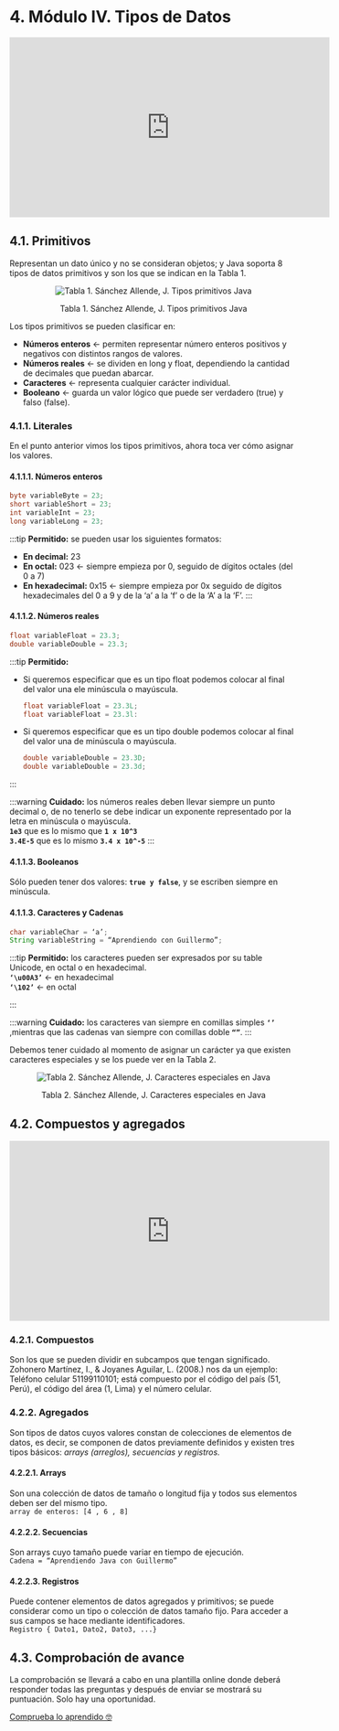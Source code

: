 # 4. Módulo IV. Tipos de Datos

<div style="text-align:center;">
<iframe width="560" height="315" src="https://www.youtube.com/embed/CajD_yD2bds" frameborder="0" allow="autoplay; encrypted-media" allowfullscreen></iframe>
</div>

## 4.1. Primitivos

Representan un dato único y no se consideran objetos; y Java soporta 8 tipos de datos primitivos y son los que se indican en la Tabla 1.

<div style="text-align: center;">
<img :src="$withBase('/img/tipos-primitivos.png')" alt="  Tabla 1. Sánchez Allende, J. Tipos primitivos Java">
<p>Tabla 1. Sánchez Allende, J. Tipos primitivos Java</p>
</div>

Los tipos primitivos se pueden clasificar en:

* **Números enteros** ← permiten representar número enteros positivos y negativos con distintos rangos de valores.
* **Números reales** ← se dividen en long y float, dependiendo la cantidad de decimales que puedan abarcar.
* **Caracteres** ← representa cualquier carácter individual.
* **Booleano** ← guarda un valor lógico que puede ser verdadero (true) y falso (false).

### 4.1.1. Literales

En el punto anterior vimos los tipos primitivos, ahora toca ver cómo asignar los valores.

#### 4.1.1.1. Números enteros

```java
byte variableByte = 23;
short variableShort = 23;
int variableInt = 23;
long variableLong = 23; 
```

:::tip
**Permitido:** se pueden usar los siguientes formatos:  
* **En decimal:** 23
* **En octal:** 023 ← siempre empieza por 0, seguido de dígitos octales (del 0 a 7)
* **En hexadecimal:** 0x15 ← siempre empieza por 0x seguido de dígitos hexadecimales del 0 a 9 y de la ‘a’ a la ‘f’ o de la ‘A’ a la ‘F’.
:::

#### 4.1.1.2. Números reales

```java
float variableFloat = 23.3;
double variableDouble = 23.3;
```

:::tip
**Permitido:**  
* Si queremos especificar que es un tipo float podemos colocar al final del valor una ele minúscula o mayúscula.
    ```java
	float variableFloat = 23.3L;
	float variableFloat = 23.3l:
    ```
* Si queremos especificar que es un tipo double podemos colocar al final del valor una de minúscula o mayúscula.  
    ```java
    double variableDouble = 23.3D; 
    double variableDouble = 23.3d;
    ```
:::

:::warning
**Cuidado:** los números reales deben llevar siempre un punto decimal o, de no tenerlo se debe indicar un exponente representado por la letra en minúscula o mayúscula.  
**`1e3`** que es lo mismo que **`1 x 10^3`**  
**`3.4E-5`** que es lo mismo **`3.4 x 10^-5`**
:::

#### 4.1.1.3. Booleanos

Sólo pueden tener dos valores: **`true y false`**, y se escriben siempre en minúscula.

#### 4.1.1.3. Caracteres y Cadenas

```java
char variableChar = ‘a’;
String variableString = “Aprendiendo con Guillermo”;
```

:::tip
**Permitido:** los caracteres pueden ser expresados por su table Unicode, en octal o en hexadecimal.  
**`‘\u00A3’`** ← en hexadecimal  
**`‘\102’`** ← en octal

:::

:::warning
**Cuidado:** los caracteres van siempre en comillas simples **`‘’`** ,mientras que las cadenas van siempre con comillas doble **`“”`**.
:::

Debemos tener cuidado al momento de asignar un carácter ya que existen caracteres especiales y se los puede ver en la Tabla 2.

<div style="text-align:center;">
<img :src="$withBase('/img/caracteres-especiales.png')" alt="Tabla 2. Sánchez Allende, J. Caracteres especiales en Java">
<p>Tabla 2. Sánchez Allende, J. Caracteres especiales en Java</p>
</div>


## 4.2. Compuestos y agregados  
  
<div style="text-align:center;">
<iframe width="560" height="315" src="https://www.youtube.com/embed/1iNHcBiZgmg" frameborder="0" allow="autoplay; encrypted-media" allowfullscreen></iframe>
</div>

### 4.2.1. Compuestos

Son los que se pueden dividir en subcampos que tengan significado. Zohonero Martínez, I., & Joyanes Aguilar, L. (2008.) nos da un ejemplo: Teléfono celular 51199110101; está compuesto por el código del país (51, Perú), el código del área (1, Lima) y el número celular. 

### 4.2.2. Agregados

Son tipos de datos cuyos valores constan de colecciones de elementos de datos, es decir, se componen de datos previamente definidos y existen tres tipos básicos: *arrays (arreglos), secuencias y registros.*

#### 4.2.2.1. Arrays

Son una colección de datos de tamaño o longitud fija y todos sus elementos deben ser del mismo tipo.  
`array de enteros: [4 , 6 , 8]`

#### 4.2.2.2. Secuencias

Son arrays cuyo tamaño puede variar en tiempo de ejecución.  
`Cadena = “Aprendiendo Java con Guillermo”`

#### 4.2.2.3. Registros

Puede contener elementos de datos agregados y primitivos; se puede considerar como un tipo o colección de datos tamaño fijo. Para acceder a sus campos se hace mediante identificadores.  
`Registro { Dato1, Dato2, Dato3, ...}`

## 4.3. Comprobación de avance

La comprobación se llevará a cabo en una plantilla online donde deberá responder todas las preguntas y después de enviar se mostrará su puntuación. Solo hay una oportunidad.

[Comprueba lo aprendido 🤓](https://forms.gle/MrRNmhWw2MLyBsWN8)